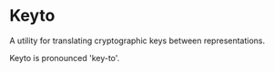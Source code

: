 # Keyto

A utility for translating cryptographic keys between representations.

Keyto is pronounced 'key-to'.

